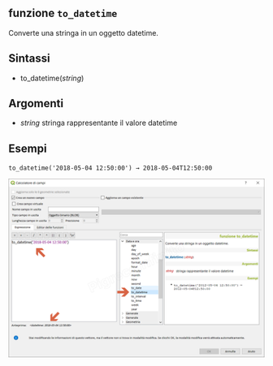 ## funzione `to_datetime`

Converte una stringa in un oggetto datetime.

## Sintassi

* to_datetime(_string_)

## Argomenti

* _string_ stringa rappresentante il valore datetime

## Esempi
```
to_datetime('2018-05-04 12:50:00') → 2018-05-04T12:50:00
```

![](/img/data_e_ora/to_datetime1.png)